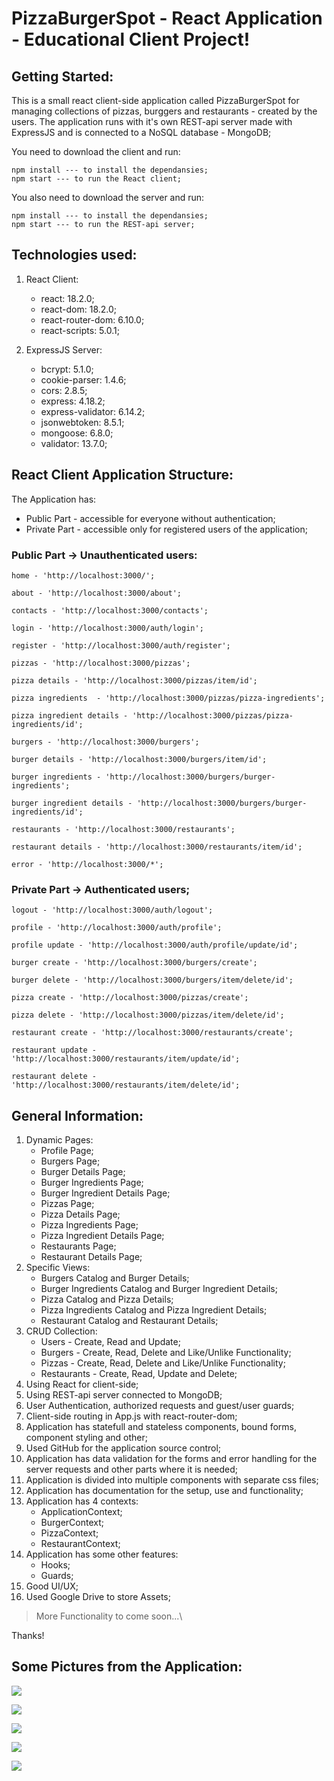 # PizzaBurgerSpot - React Application - Educational Client Project!

## Getting Started:
This is a small react client-side application called PizzaBurgerSpot for managing collections of pizzas, burggers and restaurants - created by the users. The application runs with it's own REST-api server made with ExpressJS and is connected to a NoSQL database - MongoDB;

You need to download the client and run:
```
npm install --- to install the dependansies;
npm start --- to run the React client;
```
You also need to download the server and run:
```
npm install --- to install the dependansies;
npm start --- to run the REST-api server;
```

## Technologies used:

1. React Client:
    * react: 18.2.0;
    * react-dom: 18.2.0;
    * react-router-dom: 6.10.0;
    * react-scripts: 5.0.1;

2. ExpressJS Server:
    * bcrypt: 5.1.0;
    * cookie-parser: 1.4.6;
    * cors: 2.8.5;
    * express: 4.18.2;
    * express-validator: 6.14.2;
    * jsonwebtoken: 8.5.1;
    * mongoose: 6.8.0;
    * validator: 13.7.0;

## React Client Application Structure:

The Application has:
* Public Part - accessible for everyone without authentication;
* Private Part - accessible only for registered users of the application;

### Public Part -> Unauthenticated users:
```
home - 'http://localhost:3000/';
```

```
about - 'http://localhost:3000/about';
```

```
contacts - 'http://localhost:3000/contacts';
```

```
login - 'http://localhost:3000/auth/login';
```

```
register - 'http://localhost:3000/auth/register';
```

```
pizzas - 'http://localhost:3000/pizzas';
```

```
pizza details - 'http://localhost:3000/pizzas/item/id';
```

```
pizza ingredients  - 'http://localhost:3000/pizzas/pizza-ingredients';
```

```
pizza ingredient details - 'http://localhost:3000/pizzas/pizza-ingredients/id';
```

```
burgers - 'http://localhost:3000/burgers';
```

```
burger details - 'http://localhost:3000/burgers/item/id';
```

```
burger ingredients - 'http://localhost:3000/burgers/burger-ingredients';
```

```
burger ingredient details - 'http://localhost:3000/burgers/burger-ingredients/id';
```

```
restaurants - 'http://localhost:3000/restaurants';
```

```
restaurant details - 'http://localhost:3000/restaurants/item/id';
```

```
error - 'http://localhost:3000/*';
```

### Private Part -> Authenticated users;

```
logout - 'http://localhost:3000/auth/logout';
```

```
profile - 'http://localhost:3000/auth/profile';
```

```
profile update - 'http://localhost:3000/auth/profile/update/id';
```

```
burger create - 'http://localhost:3000/burgers/create';
```

```
burger delete - 'http://localhost:3000/burgers/item/delete/id';
```

```
pizza create - 'http://localhost:3000/pizzas/create';
```

```
pizza delete - 'http://localhost:3000/pizzas/item/delete/id';
```

```
restaurant create - 'http://localhost:3000/restaurants/create';
```

```
restaurant update - 'http://localhost:3000/restaurants/item/update/id';
```

```
restaurant delete - 'http://localhost:3000/restaurants/item/delete/id';
```

## General Information:

1. Dynamic Pages:
    * Profile Page;
    * Burgers Page;
    * Burger Details Page;
    * Burger Ingredients Page;
    * Burger Ingredient Details Page;
    * Pizzas Page;
    * Pizza Details Page;
    * Pizza Ingredients Page;
    * Pizza Ingredient Details Page;
    * Restaurants Page;
    * Restaurant Details Page;
2. Specific Views:
    * Burgers Catalog and Burger Details;
    * Burger Ingredients Catalog and Burger Ingredient Details;
    * Pizza Catalog and Pizza Details;
    * Pizza Ingredients Catalog and Pizza Ingredient Details;
    * Restaurant Catalog and Restaurant Details;
3. CRUD Collection:
    * Users - Create, Read and Update;
    * Burgers - Create, Read, Delete and Like/Unlike Functionality;
    * Pizzas - Create, Read, Delete and Like/Unlike Functionality;
    * Restaurants - Create, Read, Update and Delete; 
4. Using React for client-side;
5. Using REST-api server connected to MongoDB;
6. User Authentication, authorized requests and guest/user guards;
7. Client-side routing in App.js with react-router-dom;
8. Application has statefull and stateless components, bound forms, component styling and other;
9. Used GitHub for the application source control;
10. Application has data validation for the forms and error handling for the server requests and other parts where it is needed;
11. Application is divided into multiple components with separate css files;
12. Application has documentation for the setup, use and functionality;
13. Application has 4 contexts:
    * ApplicationContext;
    * BurgerContext;
    * PizzaContext;
    * RestaurantContext;
14. Application has some other features:
    * Hooks;
    * Guards;
15. Good UI/UX;
16. Used Google Drive to store Assets;

> More Functionality to come soon...\

Thanks!

## Some Pictures from the Application:

<p><img src="https://github.com/adriqnn/ReactProject/blob/master/client/public/assets/documentation/home-page-default.jpg">
<p><img src="https://github.com/adriqnn/ReactProject/blob/master/client/public/assets/documentation/login-page-default.jpg">
<p><img src="https://github.com/adriqnn/ReactProject/blob/master/client/public/assets/documentation/register-page-default.jpg">
<p><img src="https://github.com/adriqnn/ReactProject/blob/master/client/public/assets/documentation/burgers-catalog-page-default.jpg">
<p><img src="https://github.com/adriqnn/ReactProject/blob/master/client/public/assets/documentation/pizzas-catalog-page-default.jpg">